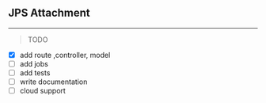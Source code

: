 ## JPS Attachment 
---
> TODO
- [x] add route ,controller, model 
- [ ] add jobs
- [ ] add tests
- [ ] write documentation
- [ ] cloud support
